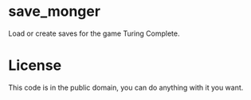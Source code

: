 # save_monger
Load or create saves for the game Turing Complete.

# License
This code is in the public domain, you can do anything with it you want.
